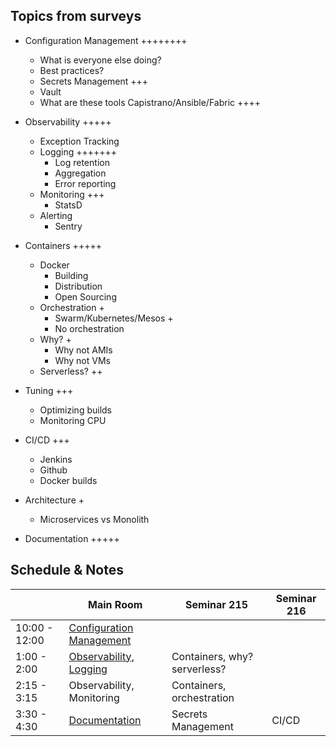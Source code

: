 Topics from surveys
---
* Configuration Management ++++++++
  * What is everyone else doing?
  * Best practices?
  * Secrets Management +++
  * Vault
  * What are these tools Capistrano/Ansible/Fabric ++++

* Observability +++++
  * Exception Tracking
  * Logging +++++++
    * Log retention
    * Aggregation
    * Error reporting
  * Monitoring +++
    * StatsD
  * Alerting
    * Sentry

* Containers +++++
  * Docker
    * Building
    * Distribution
    * Open Sourcing
  * Orchestration +
    * Swarm/Kubernetes/Mesos +
    * No orchestration
  * Why? +
    * Why not AMIs
    * Why not VMs
  * Serverless? ++

* Tuning +++
  * Optimizing builds
  * Monitoring CPU
* CI/CD +++
  * Jenkins
  * Github
  * Docker builds
* Architecture +
  * Microservices vs Monolith
* Documentation +++++

Schedule & Notes
---
|| Main Room | Seminar 215 | Seminar 216|
|---|---|---|---|
|10:00 - 12:00|[Configuration Management](https://docs.google.com/document/d/1oF8J5xeLnmzZs7CzDDD9-MrgZ3UcV996-1_vRMMCUPw/edit)|||
|1:00 -  2:00|[Observability, Logging](https://docs.google.com/document/d/1z1vVDVHvd1JGpRhOI-d3CU1agiewjsOHDlLrKzfC-hA/edit)|Containers, why? serverless?||
|2:15 -  3:15|Observability, Monitoring|Containers, orchestration||
|3:30 - 4:30|[Documentation](https://docs.google.com/document/d/1ODnEBuFHoLlbyASOROkAIOFCAX0X40RBiBJLNUfj9w0/edit)|Secrets Management|CI/CD|
